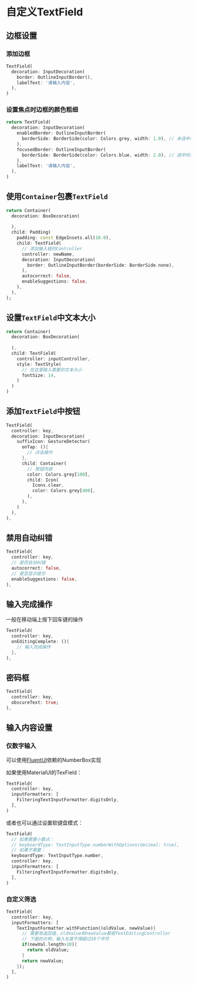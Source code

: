 # 自定义TextField

## 边框设置

### 添加边框

```dart
TextField(
  decoration: InputDecoration(
    border: OutlineInputBorder(),
    labelText: '请输入内容',
  ),
)
```

### 设置焦点时边框的颜色粗细
```dart
return TextField(
  decoration: InputDecoration(
    enabledBorder: OutlineInputBorder(
      borderSide: BorderSide(color: Colors.grey, width: 1.0), // 未选中时的边框
    ),
    focusedBorder: OutlineInputBorder(
      borderSide: BorderSide(color: Colors.blue, width: 2.0), // 选中时的边框
    ),
    labelText: '请输入内容',
  ),
)
```

## 使用`Container`包裹`TextField`

```dart
return Container(
  decoration: BoxDecoration(
    
  ),
  child: Padding(
    padding: const EdgeInsets.all(10.0),
    child: TextField(
      // 添加输入框的Controller
      controller: newName,
      decoration: InputDecoration(
        border: OutlineInputBorder(borderSide: BorderSide.none),
      ),
      autocorrect: false,
      enableSuggestions: false,
    ),
  ),
);
```

## 设置`TextField`中文本大小

```dart
return Container(
  decoration: BoxDecoration(
    
  ),
  child: TextField(
    controller: inputController,
    style: TextStyle(
      // 在这里输入需要的文本大小
      fontSize: 14,
    )
  )
)
```

## 添加`TextField`中按钮

```dart
TextField(
  controller: key,
  decoration: InputDecoration(
    suffixIcon: GestureDetector(
      onTap: (){
        // 点击操作
      },
      child: Container(
        // 按钮内容
        color: Colors.grey[100],
        child: Icon(
          Icons.clear,
          color: Colors.grey[400],
        ),
      ),
    )
  ),
),
```

## 禁用自动纠错

```dart
TextField(
  controller: key,
  // 是否自动纠错
  autocorrect: false,
  // 是否显示提示
  enableSuggestions: false,
),
```

## 输入完成操作

一般在移动端上按下回车键的操作

```dart
TextField(
  controller: key,
  onEditingComplete: (){
    // 输入完成操作
  },
),
```

## 密码框

```dart
TextField(
  controller: key,
  obscureText: true;
),
```

## 输入内容设置

### 仅数字输入

可以使用[FluentUI](https://pub.dev/packages/fluent_ui)依赖的NumberBox实现

如果使用MaterialUI的TexField：

```dart
TextField(
  controller: key,
  inputFormatters: [
    FilteringTextInputFormatter.digitsOnly,
  ],
)
```

或者也可以通过设置软键盘模式：

```dart
TextField(
  // 如果需要小数点：
  // keyboardType: TextInputType.numberWithOptions(decimal: true),
  // 如果不需要：
  keyboardType: TextInputType.number,
  controller: key,
  inputFormatters: [
    FilteringTextInputFormatter.digitsOnly,
  ],
)
```

### 自定义筛选

```dart
TextField(
  controller: key,
  inputFormatters: [
    TextInputFormatter.withFunction((oldValue, newValue){
      // 需要有返回值，oldValue和newValue都是TextEditingController
      // 下面的示例，输入长度不得超过10个字符
      if(newVal.length>10){
        return oldValue;
      }
      return newValue;
    });
  ],
)